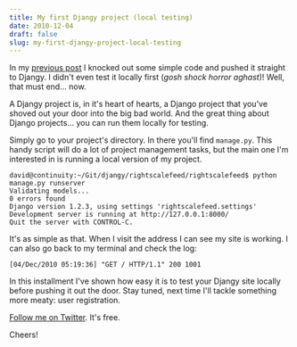 ```yaml
---
title: My first Djangy project (local testing)
date: 2010-12-04
draft: false
slug: my-first-djangy-project-local-testing
---
```


In my [previous post](http://www.cloudartisan.com/2010/12/my-first-djangy-project-initial-testing/) I knocked out some simple code and pushed it straight to Djangy. I didn't even test it locally first (_gosh shock horror aghast_)! Well, that must end... now.

A Djangy project is, in it's heart of hearts, a Django project that you've shoved out your door into the big bad world. And the great thing about Django projects... you can run them locally for testing.

Simply go to your project's directory. In there you'll find `manage.py`. This handy script will do a lot of project management tasks, but the main one I'm interested in is running a local version of my project.


~~~console
david@continuity:~/Git/djangy/rightscalefeed/rightscalefeed$ python manage.py runserver
Validating models...
0 errors found  
Django version 1.2.3, using settings 'rightscalefeed.settings'
Development server is running at http://127.0.0.1:8000/
Quit the server with CONTROL-C.
~~~

It's as simple as that. When I visit the address I can see my site is working.  I can also go back to my terminal and check the log:

~~~console
[04/Dec/2010 05:19:36] "GET / HTTP/1.1" 200 1001
~~~

In this installment I've shown how easy it is to test your Djangy site locally before pushing it out the door. Stay tuned, next time I'll tackle something more meaty: user registration.

[Follow me on Twitter](http://twitter.com/davidltaylor). It's free.

Cheers!
